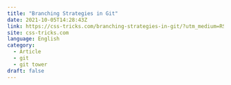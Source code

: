 ```yaml
---
title: "Branching Strategies in Git"
date: 2021-10-05T14:28:43Z
link: https://css-tricks.com/branching-strategies-in-git/?utm_medium=RSS&utm_source=news.12bit.vn
site: css-tricks.com
language: English
category:
  - Article
  - git
  - git tower
draft: false
---
```

